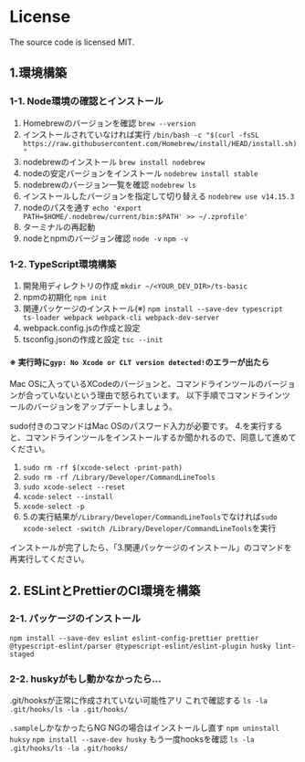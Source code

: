 # License
The source code is licensed MIT.

## 1.環境構築

### 1-1. Node環境の確認とインストール
1. Homebrewのバージョンを確認
`brew --version`
2. インストールされていなければ実行
`/bin/bash -c "$(curl -fsSL https://raw.githubusercontent.com/Homebrew/install/HEAD/install.sh)"`
3. nodebrewのインストール
`brew install nodebrew`
4. nodeの安定バージョンをインストール
`nodebrew install stable`
5. nodebrewのバージョン一覧を確認
`nodebrew ls`
6. インストールしたバージョンを指定して切り替える
`nodebrew use v14.15.3`
7. nodeのパスを通す
`echo 'export PATH=$HOME/.nodebrew/current/bin:$PATH' >> ~/.zprofile'`
8. ターミナルの再起動
9. nodeとnpmのバージョン確認
`node -v`
`npm -v`

### 1-2. TypeScript環境構築
1. 開発用ディレクトリの作成
`mkdir ~/<YOUR_DEV_DIR>/ts-basic`
2. npmの初期化
`npm init`
3. 関連パッケージのインストール(※)
`npm install --save-dev typescript ts-loader webpack webpack-cli webpack-dev-server`
4. webpack.config.jsの作成と設定
5. tsconfig.jsonの作成と設定
`tsc --init`

#### ※ 実行時に`gyp: No Xcode or CLT version detected!`のエラーが出たら

Mac OSに入っているXCodeのバージョンと、コマンドラインツールのバージョンが合っていないという理由で怒られています。
以下手順でコマンドラインツールのバージョンをアップデートしましょう。

sudo付きのコマンドはMac OSのパスワード入力が必要です。
4.を実行すると、コマンドラインツールをインストールするか聞かれるので、同意して進めてください。

1. `sudo rm -rf $(xcode-select -print-path)`
2. `sudo rm -rf /Library/Developer/CommandLineTools`
3. `sudo xcode-select --reset`
4. `xcode-select --install`
5. `xcode-select -p`
6. 5.の実行結果が`/Library/Developer/CommandLineTools`でなければ`sudo xcode-select -switch /Library/Developer/CommandLineTools`を実行

インストールが完了したら、「3.関連パッケージのインストール」のコマンドを再実行してください。

## 2. ESLintとPrettierのCI環境を構築
### 2-1. パッケージのインストール
`npm install --save-dev eslint eslint-config-prettier prettier @typescript-eslint/parser @typescript-eslint/eslint-plugin husky lint-staged`

### 2-2. huskyがもし動かなかったら...
.git/hooksが正常に作成されていない可能性アリ
これで確認する
`ls -la .git/hooks/ls -la .git/hooks/`

`.sample`しかなかったらNG
NGの場合はインストールし直す
`npm uninstall huksy`
`npm install --save-dev husky`
もう一度hooksを確認
`ls -la .git/hooks/ls -la .git/hooks/`
